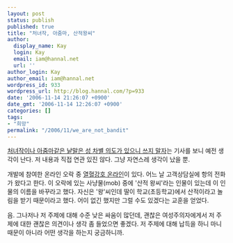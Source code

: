```yaml
---
layout: post
status: publish
published: true
title: "처녀작, 아줌마, 산적왕씨"
author:
  display_name: Kay
  login: Kay
  email: iam@hannal.net
  url: ''
author_login: Kay
author_email: iam@hannal.net
wordpress_id: 933
wordpress_url: http://blog.hannal.com/?p=933
date: '2006-11-14 21:26:07 +0900'
date_gmt: '2006-11-14 12:26:07 +0900'
categories: []
tags:
- "희망"
permalink: "/2006/11/we_are_not_bandit"
---
```

<p><a href="http://kr.news.yahoo.com/service/news/shellview.htm?linkid=51&articleid=20061109162705852e5">처녀작이나 아줌마같은 낱말은 성 차별 의도가 있으니 쓰지 말자</a>는 기사를 보니 예전 생각이 난다. 저 내용과 직접 연관 있진 않다. 그냥 자연스레 생각이 났을 뿐.</p>
<p>개발에 참여한 온라인 오락 중 <a href="http://www.yulgang.com">열혈강호 온라인</a>이 있다. 어느 날 고객상담실에 항의 전화가 왔다고 한다. 이 오락에 있는 사냥물(mob) 중에 '산적 왕씨'라는 인물이 있는데 이 인물의 이름을 바꾸라고 했다. 자신은 '왕'씨인데 딸이 학교(초등학교)에서 산적이라고 놀림을 받기 때문이라고 했다. 어이 없긴 했지만 그럴 수도 있겠다는 교훈을 얻었다.</p>
<p>음. 그나저나 저 주제에 대해 수준 낮은 싸움이 많던데, 괜찮은 여성주의자에게서 저 주제에 대한 괜찮은 의견이나 생각 좀 들었으면 좋겠다. 저 주제에 대해 납득을 하니 마니 때문이 아니라 어떤 생각을 하는지 궁금하니까.</p>
